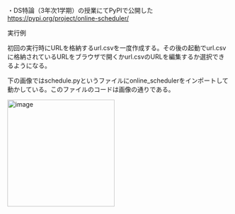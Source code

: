 ・DS特論（3年次1学期）の授業にてPyPIで公開した
https://pypi.org/project/online-scheduler/

実行例

初回の実行時にURLを格納するurl.csvを一度作成する。その後の起動でurl.csvに格納されているURLをブラウザで開くかurl.csvのURLを編集するか選択できるようになる。

下の画像ではschedule.pyというファイルにonline_schedulerをインポートして動かしている。このファイルのコードは画像の通りである。

<img width="242" alt="image" src="https://github.com/2222041/Online_Scheduler/online_scheduler/test.png">
